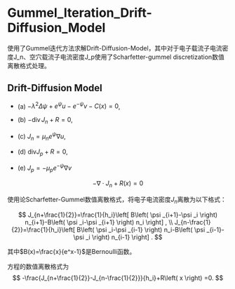 # Gummel_Iteration_Drift-Diffusion_Model
使用了Gummel迭代方法求解Drift-Diffusion-Model，其中对于电子载流子电流密度J_n、空穴载流子电流密度J_p使用了Scharfetter-gummel discretization数值离散格式处理。

## Drift-Diffusion Model

- (a) $-\lambda^2 \Delta \psi+e^\psi u-e^{-\psi} v-C(x)=0$,
    
- (b) $-\operatorname{div} J_n+R=0$,

- (c) $J_n=\mu_n e^\psi \nabla u$,

- (d) $\text{div} J_p+R=0$,

- (e) $J_p=-\mu_p e^{-\psi} \nabla v$

$$
-\nabla \cdot J_n+R\left( x \right) =0
$$

使用论Scharfetter-Gummel数值离散格式，将电子电流密度$J_n$离散为以下格式：

$$
J_{n+\frac{1}{2}}=\frac{1}{h_i}\left[ B\left( \psi _{i+1}-\psi _i \right) n_{i+1}-B\left( \psi _i-\psi _{i+1} \right) n_i \right] ,
\\
J_{n-\frac{1}{2}}=\frac{1}{h_i}\left[ B\left( \psi _i-\psi _{i-1} \right) n_i-B\left( \psi _{i-1}-\psi _i \right) n_{i-1} \right] .
$$

其中$B(x)=\frac{x}{e^x-1}$是Bernoulli函数。

方程的数值离散格式为
$$
-\frac{J_{n+\frac{1}{2}}-J_{n-\frac{1}{2}}}{h_i}+R\left( x \right) =0.
$$
